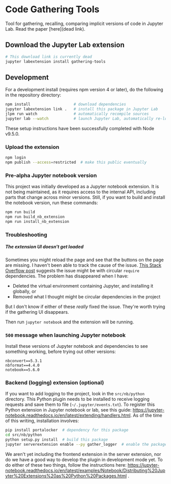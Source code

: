 # Code Gathering Tools

Tool for gathering, recalling, comparing implicit versions of code in Jupyter Lab. Read the paper [here](dead link).

## Download the Jupyter Lab extension

```bash
# This download link is currently dead
jupyter labextension install gathering-tools
```

## Development

For a development install (requires npm version 4 or later), do the following in the repository directory:

```bash
npm install                   # download dependencies
jupyter labextension link .   # install this package in Jupyter Lab
jlpm run watch                # automatically recompile sources
jupyter lab --watch           # launch Jupyter Lab, automatically re-load extension
```

These setup instructions have been successfully completed with Node v9.5.0.

### Upload the extension

```bash
npm login
npm publish --access=restricted  # make this public eventually
```

### Pre-alpha Jupyter notebook version

This project was initially developed as a Jupyter notebook extension. It is not being maintained, as it requires access to the internal API, including parts that change across minor versions. Still, if you want to build and install the notebook version, run these commands:

```bash
npm run build
npm run build_nb_extension
npm run install_nb_extension
```

### Troubleshooting

##### The extension UI doesn't get loaded

Sometimes you might reload the page and see that the buttons on the page are missing. I haven't been able to track the cause of the issue. [This Stack Overflow post](https://stackoverflow.com/questions/11991218/undefined-object-being-passed-via-requirejs) suggests the issue might be with circular `require` dependencies. The problem has disappeared when I have:

* Deleted the virtual environment containing Jupyter, and installing it globally, or
* Removed what I thought might be circular dependencies in the project

But I don't know if either of these *really* fixed the issue. They're worth trying if the gathering UI disappears.

Then run `jupyter notebook` and the extension will be running.

### `500` message when launching Jupyter notebook

Install these versions of Jupyter notebook and dependencies
to see something working, before trying out other versions:

```
nbconvert==5.3.1
nbformat==4.4.0
notebook==5.6.0
```

### Backend (logging) extension (optional)

If you want to add logging to the project, look in the `src/nb/python` directory. This Python plugin needs to be installed to receive logging requests and save them to file (`~/.jupyter/events.txt`). To register this Python extension in Jupyter notebook or lab, see this guide: https://jupyter-notebook.readthedocs.io/en/latest/extending/handlers.html. As of the time of this writing, installation involves:

```bash
pip install portalocker  # dependency for this package
cd src/nb/python
python setup.py install  # build this package
jupyter serverextension enable --py gather_logger  # enable the package
```

We aren't yet including the frontend extension in the server extension, nor do we have a good way to develop the plugin in development mode yet. To do either of these two things, follow the instructions here:
https://jupyter-notebook.readthedocs.io/en/latest/examples/Notebook/Distributing%20Jupyter%20Extensions%20as%20Python%20Packages.html .

